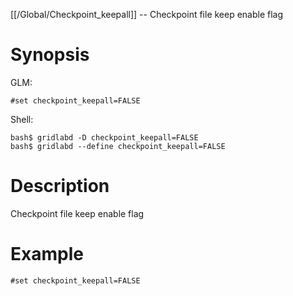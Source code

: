 [[/Global/Checkpoint_keepall]] -- Checkpoint file keep enable flag

# Synopsis

GLM:

~~~
#set checkpoint_keepall=FALSE
~~~

Shell:

~~~
bash$ gridlabd -D checkpoint_keepall=FALSE
bash$ gridlabd --define checkpoint_keepall=FALSE
~~~

# Description

Checkpoint file keep enable flag

# Example

~~~
#set checkpoint_keepall=FALSE
~~~
